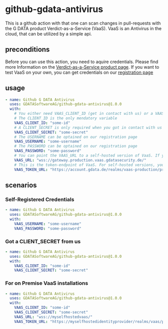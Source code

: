 # github-gdata-antivirus

This is a github action with that one can scan changes in pull-requests with the G DATA product Verdict-as-a-Service (VaaS). VaaS is an Antivirus in the cloud, that can be utilized by a simple api.

## preconditions

Before you can use this action, you need to aquire credentials. Please find more Information on the [Verdict-as-a-Service product page](https://www.gdata.de/business/security-services/verdict-as-a-service). If you want to test VaaS on your own, you can get credentials on our [registration page](https://vaas.gdata.de/)

## usage

```yaml
- name: Github G DATA Antivirus
  uses: GDATASoftwareAG/github-gdata-antivirus@1.0.0     
  with:
    # You either need VAAS_CLIENT_ID (get in contact with us) or a VAAS_USERNAME (use the self registration (trial))
    # The CLIENT_ID is the only mendatory variable
    VAAS_CLIENT_ID: "some-id"
    # A CLIENT_SECRET is only required when you got in contact with us
    VAAS_CLIENT_SECRET: "some-secret"
    # The USERNAME can be optained on our registration page
    VAAS_USERNAME: "some-username"
    # The PASSWORD can be optained on our registration page
    VAAS_PASSWORD: "some-password"
    # You can point the VAAS_URL to a self-hosted version of VaaS. If you need that, please get in contact with us.
    VAAS_URL: "wss://gateway.production.vaas.gdatasecurity.de/"
    # This is the token-endpoint of VaaS. For self-hosted versions, you need to change this url too.
    VAAS_TOKEN_URL: "https://account.gdata.de/realms/vaas-production/protocol/openid-connect/token"
```

## scenarios

### Self-Registered Credentials

```yaml
- name: Github G DATA Antivirus
  uses: GDATASoftwareAG/github-gdata-antivirus@1.0.0
  with:
    VAAS_USERNAME: "some-username"
    VAAS_PASSWORD: "some-password"
```

### Got a CLIENT_SECRET from us

```yaml
- name: Github G DATA Antivirus
  uses: GDATASoftwareAG/github-gdata-antivirus@1.0.0
  with:
    VAAS_CLIENT_ID: "some-id"
    VAAS_CLIENT_SECRET: "some-secret"
```

### For on Premise VaaS installations

```yaml
- name: Github G DATA Antivirus
  uses: GDATASoftwareAG/github-gdata-antivirus@1.0.0
  with:
    VAAS_CLIENT_ID: "some-id"
    VAAS_CLIENT_SECRET: "some-secret"
    VAAS_URL: "wss://myselfhostedvaas/"
    VAAS_TOKEN_URL: "https://myselfhostedidentityprovider/realms/vaas/protocol/openid-connect/token"
```
